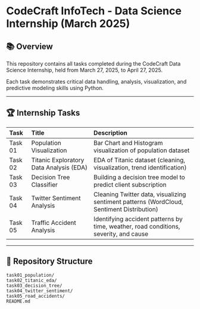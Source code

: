 # CodeCraft InfoTech - Data Science Internship (March 2025)

## 📚 Overview

This repository contains all tasks completed during the CodeCraft Data Science Internship, held from March 27, 2025, to April 27, 2025.

Each task demonstrates critical data handling, analysis, visualization, and predictive modeling skills using Python.

---

## 🏆 Internship Tasks

| Task | Title | Description |
|:---|:---|:---|
| Task 01 | Population Visualization | Bar Chart and Histogram visualization of population dataset |
| Task 02 | Titanic Exploratory Data Analysis (EDA) | EDA of Titanic dataset (cleaning, visualization, trend identification) |
| Task 03 | Decision Tree Classifier | Building a decision tree model to predict client subscription |
| Task 04 | Twitter Sentiment Analysis | Cleaning Twitter data, visualizing sentiment patterns (WordCloud, Sentiment Distribution) |
| Task 05 | Traffic Accident Analysis | Identifying accident patterns by time, weather, road conditions, severity, and cause |

---

## 📁 Repository Structure

```plaintext
task01_population/
task02_titanic_eda/
task03_decision_tree/
task04_twitter_sentiment/
task05_road_accidents/
README.md
